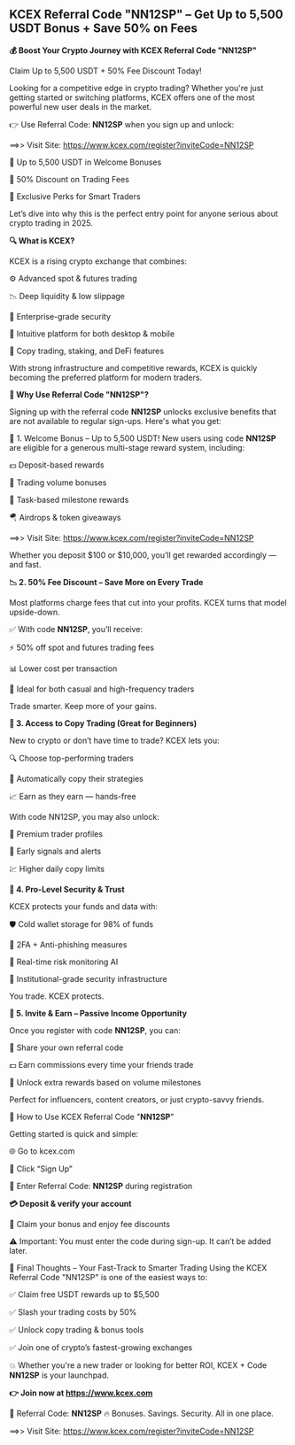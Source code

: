 ## KCEX Referral Code "NN12SP" – Get Up to 5,500 USDT Bonus + Save 50% on Fees

**💰 Boost Your Crypto Journey with KCEX Referral Code "NN12SP"**

Claim Up to 5,500 USDT + 50% Fee Discount Today!

Looking for a competitive edge in crypto trading? Whether you're just getting started or switching platforms, KCEX offers one of the most powerful new user deals in the market.

👉 Use Referral Code: **NN12SP** when you sign up and unlock:

==>> Visit Site: https://www.kcex.com/register?inviteCode=NN12SP

🎁 Up to 5,500 USDT in Welcome Bonuses

💸 50% Discount on Trading Fees

🔐 Exclusive Perks for Smart Traders

Let’s dive into why this is the perfect entry point for anyone serious about crypto trading in 2025.

**🔍 What is KCEX?**

KCEX is a rising crypto exchange that combines:

⚙️ Advanced spot & futures trading

📉 Deep liquidity & low slippage

🔐 Enterprise-grade security

📱 Intuitive platform for both desktop & mobile

👥 Copy trading, staking, and DeFi features

With strong infrastructure and competitive rewards, KCEX is quickly becoming the preferred platform for modern traders.

**🎯 Why Use Referral Code "NN12SP"?**

Signing up with the referral code **NN12SP** unlocks exclusive benefits that are not available to regular sign-ups. Here's what you get:

🎁 1. Welcome Bonus – Up to 5,500 USDT!
New users using code **NN12SP** are eligible for a generous multi-stage reward system, including:

💵 Deposit-based rewards

🔁 Trading volume bonuses

🎯 Task-based milestone rewards

🪂 Airdrops & token giveaways

==>> Visit Site: https://www.kcex.com/register?inviteCode=NN12SP


Whether you deposit $100 or $10,000, you’ll get rewarded accordingly — and fast.

**📉 2. 50% Fee Discount – Save More on Every Trade**

Most platforms charge fees that cut into your profits. KCEX turns that model upside-down.

✅ With code **NN12SP**, you’ll receive:

⚡ 50% off spot and futures trading fees

📊 Lower cost per transaction

🧠 Ideal for both casual and high-frequency traders

Trade smarter. Keep more of your gains.

**👥 3. Access to Copy Trading (Great for Beginners)**

New to crypto or don’t have time to trade? KCEX lets you:

🔍 Choose top-performing traders

🔄 Automatically copy their strategies

📈 Earn as they earn — hands-free

With code NN12SP, you may also unlock:

🧩 Premium trader profiles

🚨 Early signals and alerts

💹 Higher daily copy limits

**🔐 4. Pro-Level Security & Trust**

KCEX protects your funds and data with:

🛡️ Cold wallet storage for 98% of funds

📲 2FA + Anti-phishing measures

🧠 Real-time risk monitoring AI

💼 Institutional-grade security infrastructure

You trade. KCEX protects.

**💸 5. Invite & Earn – Passive Income Opportunity**

Once you register with code **NN12SP**, you can:

👥 Share your own referral code

💵 Earn commissions every time your friends trade

🎯 Unlock extra rewards based on volume milestones

Perfect for influencers, content creators, or just crypto-savvy friends.

📝 How to Use KCEX Referral Code "**NN12SP**"

Getting started is quick and simple:

🌐 Go to kcex.com

🧾 Click “Sign Up”

🧩 Enter Referral Code: **NN12SP** during registration

**💳 Deposit & verify your account**

🎁 Claim your bonus and enjoy fee discounts

⚠️ Important: You must enter the code during sign-up. It can’t be added later.

🧠 Final Thoughts – Your Fast-Track to Smarter Trading
Using the KCEX Referral Code "NN12SP" is one of the easiest ways to:

✅ Claim free USDT rewards up to $5,500

✅ Slash your trading costs by 50%

✅ Unlock copy trading & bonus tools

✅ Join one of crypto’s fastest-growing exchanges

💥 Whether you're a new trader or looking for better ROI, KCEX + Code **NN12SP** is your launchpad.

**👉 Join now at https://www.kcex.com**

🎁 Referral Code: **NN12SP**
🔥 Bonuses. Savings. Security. All in one place.

==>> Visit Site: https://www.kcex.com/register?inviteCode=NN12SP




